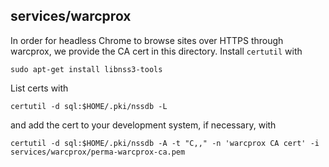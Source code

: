 services/warcprox
-----------------
In order for headless Chrome to browse sites over HTTPS through
warcprox, we provide the CA cert in this directory. Install `certutil`
with

    sudo apt-get install libnss3-tools

List certs with

    certutil -d sql:$HOME/.pki/nssdb -L

and add the cert to your development system, if necessary, with

    certutil -d sql:$HOME/.pki/nssdb -A -t "C,," -n 'warcprox CA cert' -i services/warcprox/perma-warcprox-ca.pem
